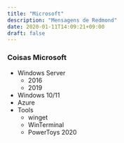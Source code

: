 ```yaml
---
title: "Microsoft"
description: "Mensagens de Redmond"
date: 2020-01-11T14:09:21+09:00
draft: false
---
```


### Coisas Microsoft

- Windows Server
  - 2016
  - 2019
- Windows 10/11
- Azure
- Tools
  - winget
  - WinTerminal
  - PowerToys 2020
  